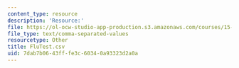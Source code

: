 ```yaml
---
content_type: resource
description: 'Resource:'
file: https://ol-ocw-studio-app-production.s3.amazonaws.com/courses/15-071-the-analytics-edge-spring-2017/7dab7b0643fffe3c60340a93323d2a0a_FluTest.csv
file_type: text/comma-separated-values
resourcetype: Other
title: FluTest.csv
uid: 7dab7b06-43ff-fe3c-6034-0a93323d2a0a
---
```

